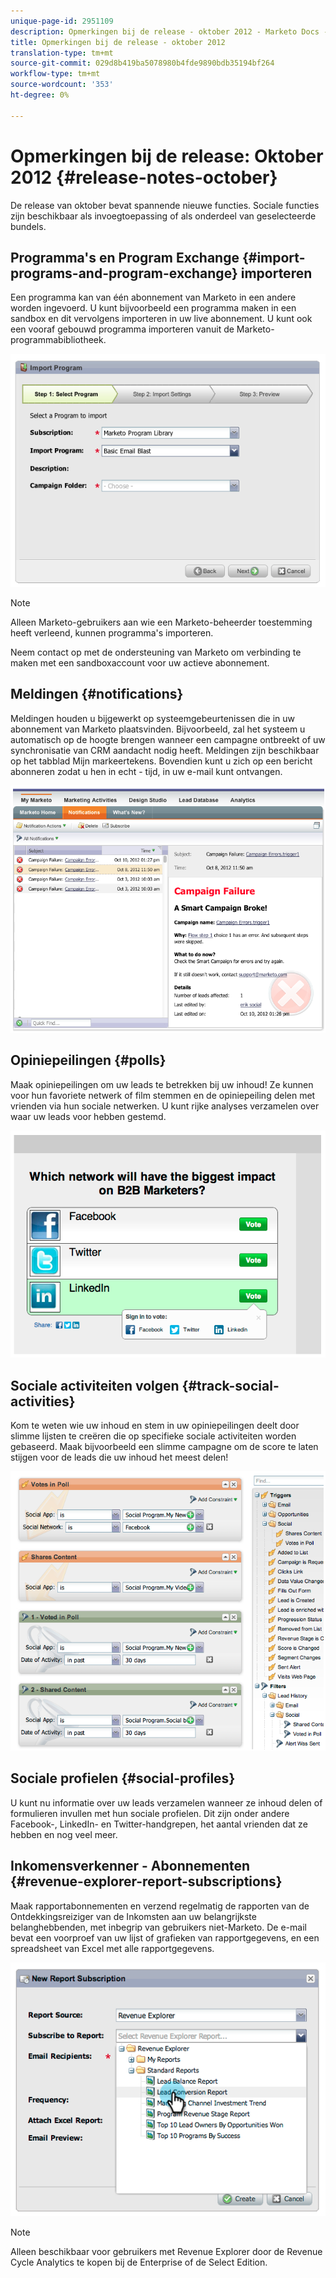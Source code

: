 ```yaml
---
unique-page-id: 2951109
description: Opmerkingen bij de release - oktober 2012 - Marketo Docs - Productdocumentatie
title: Opmerkingen bij de release - oktober 2012
translation-type: tm+mt
source-git-commit: 029d8b419ba5078980b4fde9890bdb35194bf264
workflow-type: tm+mt
source-wordcount: '353'
ht-degree: 0%

---
```



# Opmerkingen bij de release: Oktober 2012 {#release-notes-october}

De release van oktober bevat spannende nieuwe functies. Sociale functies zijn beschikbaar als invoegtoepassing of als onderdeel van geselecteerde bundels.

## Programma&#39;s en Program Exchange {#import-programs-and-program-exchange} importeren

Een programma kan van één abonnement van Marketo in een andere worden ingevoerd. U kunt bijvoorbeeld een programma maken in een sandbox en dit vervolgens importeren in uw live abonnement. U kunt ook een vooraf gebouwd programma importeren vanuit de Marketo-programmabibliotheek.

![](assets/image2014-9-23-10-3a46-3a42.png)

>[!NOTE]
>
>Alleen Marketo-gebruikers aan wie een Marketo-beheerder toestemming heeft verleend, kunnen programma&#39;s importeren.
>
>Neem contact op met de ondersteuning van Marketo om verbinding te maken met een sandboxaccount voor uw actieve abonnement.

## Meldingen {#notifications}

Meldingen houden u bijgewerkt op systeemgebeurtenissen die in uw abonnement van Marketo plaatsvinden. Bijvoorbeeld, zal het systeem u automatisch op de hoogte brengen wanneer een campagne ontbreekt of uw synchronisatie van CRM aandacht nodig heeft. Meldingen zijn beschikbaar op het tabblad Mijn markeertekens. Bovendien kunt u zich op een bericht abonneren zodat u hen in echt - tijd, in uw e-mail kunt ontvangen.

![](assets/image2014-9-23-10-3a46-3a53.png)

## Opiniepeilingen {#polls}

Maak opiniepeilingen om uw leads te betrekken bij uw inhoud! Ze kunnen voor hun favoriete netwerk of film stemmen en de opiniepeiling delen met vrienden via hun sociale netwerken. U kunt rijke analyses verzamelen over waar uw leads voor hebben gestemd.

![](assets/image2014-9-23-10-3a47-3a6.png)

## Sociale activiteiten volgen {#track-social-activities}

Kom te weten wie uw inhoud en stem in uw opiniepeilingen deelt door slimme lijsten te creëren die op specifieke sociale activiteiten worden gebaseerd. Maak bijvoorbeeld een slimme campagne om de score te laten stijgen voor de leads die uw inhoud het meest delen!

![](assets/image2014-9-23-10-3a47-3a20.png)

## Sociale profielen {#social-profiles}

U kunt nu informatie over uw leads verzamelen wanneer ze inhoud delen of formulieren invullen met hun sociale profielen. Dit zijn onder andere Facebook-, LinkedIn- en Twitter-handgrepen, het aantal vrienden dat ze hebben en nog veel meer.

## Inkomensverkenner - Abonnementen {#revenue-explorer-report-subscriptions}

Maak rapportabonnementen en verzend regelmatig de rapporten van de Ontdekkingsreiziger van de Inkomsten aan uw belangrijkste belanghebbenden, met inbegrip van gebruikers niet-Marketo. De e-mail bevat een voorproef van uw lijst of grafieken van rapportgegevens, en een spreadsheet van Excel met alle rapportgegevens.

![](assets/image2014-9-23-10-3a47-3a33.png)

>[!NOTE]
>
>Alleen beschikbaar voor gebruikers met Revenue Explorer door de Revenue Cycle Analytics te kopen bij de Enterprise of de Select Edition.
